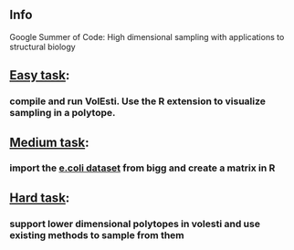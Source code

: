 ## Info

Google Summer of Code: High dimensional sampling with applications to structural biology

## [Easy task](test_easy.html): 
### compile and run VolEsti. Use the R extension to visualize sampling in a polytope.

## [Medium task](test_medium.html): 
### import the [e.coli dataset](bigg.ucsd.edu/models/e_coli_core) from bigg and create a matrix in R

## [Hard task](test_easy.html): 
### support lower dimensional polytopes in volesti and use existing methods to sample from them
